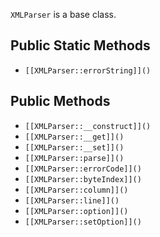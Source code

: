 `XMLParser` is a base class.

## Public Static Methods

* `[[XMLParser::errorString]]()`

## Public Methods

* `[[XMLParser::__construct]]()`
* `[[XMLParser::__get]]()`
* `[[XMLParser::__set]]()`
* `[[XMLParser::parse]]()`
* `[[XMLParser::errorCode]]()`
* `[[XMLParser::byteIndex]]()`
* `[[XMLParser::column]]()`
* `[[XMLParser::line]]()`
* `[[XMLParser::option]]()`
* `[[XMLParser::setOption]]()`

